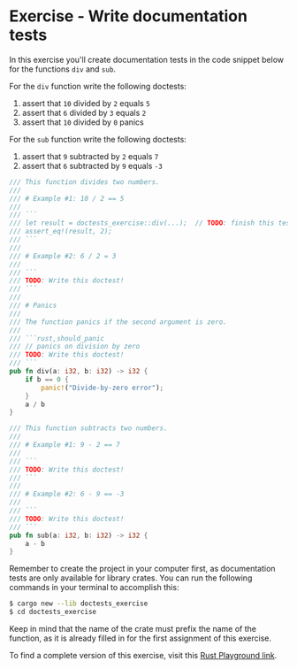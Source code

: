 # Exercise - Write documentation tests

In this exercise you'll create documentation tests in the code snippet below for the functions `div` and `sub`.

For the `div` function write the following doctests:

  1. assert that `10` divided by `2` equals `5`
  2. assert that `6` divided by `3` equals `2`
  3. assert that `10` divided by `0` panics

For the `sub` function write the following doctests:

  1. assert that `9` subtracted by `2` equals `7`
  2. assert that `6` subtracted by `9` equals `-3`

```rust
/// This function divides two numbers.
///
/// # Example #1: 10 / 2 == 5
///
/// ```
/// let result = doctests_exercise::div(...);  // TODO: finish this test!
/// assert_eq!(result, 2);
/// ```
///
/// # Example #2: 6 / 2 = 3
///
/// ```
/// TODO: Write this doctest!
/// ```
///
/// # Panics
///
/// The function panics if the second argument is zero.
///
/// ```rust,should_panic
/// // panics on division by zero
/// TODO: Write this doctest!
/// ```
pub fn div(a: i32, b: i32) -> i32 {
    if b == 0 {
        panic!("Divide-by-zero error");
    }
    a / b
}

/// This function subtracts two numbers.
///
/// # Example #1: 9 - 2 == 7
///
/// ```
/// TODO: Write this doctest!
/// ```
///
/// # Example #2: 6 - 9 == -3
///
/// ```
/// TODO: Write this doctest!
/// ```
pub fn sub(a: i32, b: i32) -> i32 {
    a - b
}
```

Remember to create the project in your computer first, as documentation tests are only available for library crates. You can run the following commands in your terminal to accomplish this:

```sh
$ cargo new --lib doctests_exercise
$ cd doctests_exercise
```

Keep in mind that the name of the crate must prefix the name of the function, as it is already filled in for the first assignment of this exercise.

To find a complete version of this exercise, visit this [Rust Playground
link](https://play.rust-lang.org/?version=stable&mode=debug&edition=2018&gist=e53758e499766ca348ee8d52724d583b).
